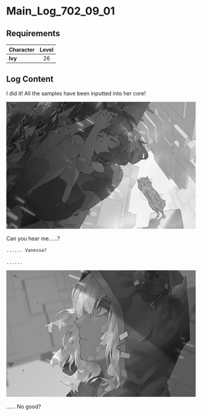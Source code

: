 # Main_Log_702_09_01
## Requirements
|Character|Level|
|---------|:---:|
|**Ivy**  | 26  |

## Log Content
I did it! All the samples have been inputted into her core!

![ivos3201.png](./attachments/ivos3201.png)

Can you hear me......? 

    ...... Vanessa?

    ......

![ivos3202.png](./attachments/ivos3202.png)

...... No good?
